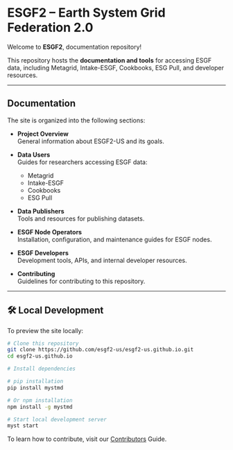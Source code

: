 # ESGF2 – Earth System Grid Federation 2.0

Welcome to **ESGF2**, documentation repository!

This repository hosts the **documentation and tools** for accessing ESGF data, including Metagrid, Intake-ESGF, Cookbooks, ESG Pull, and developer resources.

---

## Documentation

The site is organized into the following sections:

- **Project Overview**  
  General information about ESGF2-US and its goals.

- **Data Users**  
  Guides for researchers accessing ESGF data:

  - Metagrid
  - Intake-ESGF
  - Cookbooks
  - ESG Pull

- **Data Publishers**  
  Tools and resources for publishing datasets.

- **ESGF Node Operators**  
  Installation, configuration, and maintenance guides for ESGF nodes.

- **ESGF Developers**  
  Development tools, APIs, and internal developer resources.

- **Contributing**  
  Guidelines for contributing to this repository.

---

## 🛠 Local Development

To preview the site locally:

```bash
# Clone this repository
git clone https://github.com/esgf2-us/esgf2-us.github.io.git
cd esgf2-us.github.io

# Install dependencies

# pip installation
pip install mystmd

# Or npm installation
npm install -g mystmd

# Start local development server
myst start
```

To learn how to contribute, visit our [Contributors](/CONTRIBUTING.md) Guide.
